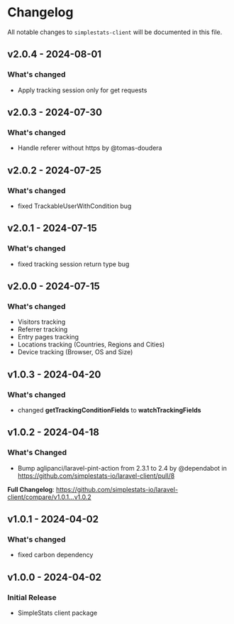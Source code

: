 # Changelog

All notable changes to `simplestats-client` will be documented in this file.

## v2.0.4 - 2024-08-01

### What's changed

* Apply tracking session only for get requests

## v2.0.3 - 2024-07-30

### What's changed

* Handle referer without https by @tomas-doudera

## v2.0.2 - 2024-07-25

### What's changed

* fixed TrackableUserWithCondition bug

## v2.0.1 - 2024-07-15

### What's changed

* fixed tracking session return type bug

## v2.0.0 - 2024-07-15

### What's changed

* Visitors tracking
* Referrer tracking
* Entry pages tracking
* Locations tracking (Countries, Regions and Cities)
* Device tracking (Browser, OS and Size)

## v1.0.3 - 2024-04-20

### What's changed

* changed **getTrackingConditionFields** to **watchTrackingFields**

## v1.0.2 - 2024-04-18

### What's Changed

* Bump aglipanci/laravel-pint-action from 2.3.1 to 2.4 by @dependabot in https://github.com/simplestats-io/laravel-client/pull/8

**Full Changelog**: https://github.com/simplestats-io/laravel-client/compare/v1.0.1...v1.0.2

## v1.0.1 - 2024-04-02

### What's changed

* fixed carbon dependency

## v1.0.0 - 2024-04-02

### Initial Release

* SimpleStats client package
